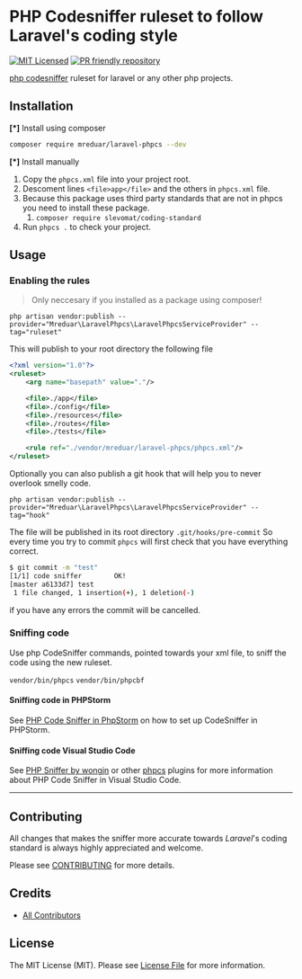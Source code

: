 # PHP Codesniffer ruleset to follow Laravel's coding style

[![MIT Licensed](https://img.shields.io/badge/license-MIT-brightgreen.svg?style=flat-square)](LICENSE.md)
[![PR friendly repository](https://img.shields.io/badge/Pull--Request-are%20welcome!-ff69b4)](/compare)

[php codesniffer](https://github.com/squizlabs/PHP_CodeSniffer/wiki/Annotated-Ruleset) ruleset for laravel or any other php projects.

## Installation
**[*]** Install using composer

```bash
composer require mreduar/laravel-phpcs --dev
```

**[*]** Install manually

1. Copy the `phpcs.xml` file into your project root.
2. Descoment lines `<file>app</file>` and the others in `phpcs.xml` file.
3. Because this package uses third party standards that are not in phpcs you need to install these package.
   1. `composer require slevomat/coding-standard`
4. Run `phpcs .` to check your project.

## Usage

### Enabling the rules

> Only neccesary if you installed as a package using composer!

`php artisan vendor:publish --provider="Mreduar\LaravelPhpcs\LaravelPhpcsServiceProvider" --tag="ruleset"`

This will publish to your root directory the following file

```xml
<?xml version="1.0"?>
<ruleset>
    <arg name="basepath" value="."/>

    <file>./app</file>
    <file>./config</file>
    <file>./resources</file>
    <file>./routes</file>
    <file>./tests</file>

    <rule ref="./vendor/mreduar/laravel-phpcs/phpcs.xml"/>
</ruleset>
```

Optionally you can also publish a git hook that will help you to never overlook smelly code.

`php artisan vendor:publish --provider="Mreduar\LaravelPhpcs\LaravelPhpcsServiceProvider" --tag="hook"`

The file will be published in its root directory `.git/hooks/pre-commit`
So every time you try to commit `phpcs` will first check that you have everything correct.

```bash
$ git commit -m "test"
[1/1] code sniffer        OK!
[master a6133d7] test
 1 file changed, 1 insertion(+), 1 deletion(-)
```

if you have any errors the commit will be cancelled.


### Sniffing code
Use php CodeSniffer commands, pointed towards your xml file, to sniff the code
using the new ruleset.

`vendor/bin/phpcs`
`vendor/bin/phpcbf`

#### Sniffing code in PHPStorm

See [PHP Code Sniffer in PhpStorm](https://confluence.jetbrains.com/display/PhpStorm/PHP+Code+Sniffer+in+PhpStorm) on how to set up CodeSniffer in PHPStorm.

#### Sniffing code Visual Studio Code

See [PHP Sniffer by wongjn](https://marketplace.visualstudio.com/items?itemName=wongjn.php-sniffer) or other [phpcs](https://marketplace.visualstudio.com/search?term=phpcs&target=VSCode&category=All%20categories&sortBy=Relevance) plugins for more information about PHP Code Sniffer in Visual Studio Code.

--------------------------------------------------------------------------------


## Contributing

All changes that makes the sniffer more accurate towards _Laravel_'s coding standard
is always highly appreciated and welcome.

Please see [CONTRIBUTING](CONTRIBUTING.md) for more details.

## Credits

- [All Contributors](../../contributors)

## License

The MIT License (MIT). Please see [License File](LICENSE.md) for more information.
